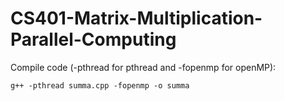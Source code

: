 # CS401-Matrix-Multiplication-Parallel-Computing

Compile code (-pthread for pthread and -fopenmp for openMP):
```
g++ -pthread summa.cpp -fopenmp -o summa
```